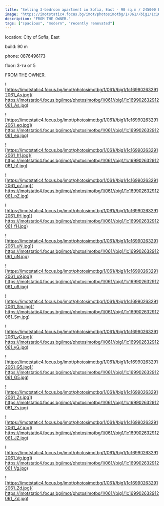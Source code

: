 ```yaml
---
title: "Selling 3-bedroom apartment in Sofia, East - 90 sq.m / 245000 EUR "
image: "https://imotstatic4.focus.bg/imot/photosimotbg/1/061//big1/1c169902632912061_ee.jpg"
description: "FROM THE OWNER."
tags: ["spacious", "modern", "recently renovated"]
---
```


location: City of Sofia, East

build: 90 m

phone: 0876496173

floor: 3-ти от 5

FROM THE OWNER.


![https://imotstatic4.focus.bg/imot/photosimotbg/1/061//big1/1c169902632912061_As.jpg]( https://imotstatic4.focus.bg/imot/photosimotbg/1/061//big1/1c169902632912061_As.jpg)


![https://imotstatic4.focus.bg/imot/photosimotbg/1/061//big1/1c169902632912061_eq.jpg]( https://imotstatic4.focus.bg/imot/photosimotbg/1/061//big1/1c169902632912061_eq.jpg)


![https://imotstatic4.focus.bg/imot/photosimotbg/1/061//big1/1c169902632912061_h1.jpg]( https://imotstatic4.focus.bg/imot/photosimotbg/1/061//big1/1c169902632912061_h1.jpg)


![https://imotstatic4.focus.bg/imot/photosimotbg/1/061//big1/1c169902632912061_pZ.jpg]( https://imotstatic4.focus.bg/imot/photosimotbg/1/061//big1/1c169902632912061_pZ.jpg)


![https://imotstatic4.focus.bg/imot/photosimotbg/1/061//big1/1c169902632912061_fH.jpg]( https://imotstatic4.focus.bg/imot/photosimotbg/1/061//big1/1c169902632912061_fH.jpg)


![https://imotstatic4.focus.bg/imot/photosimotbg/1/061//big1/1c169902632912061_uN.jpg]( https://imotstatic4.focus.bg/imot/photosimotbg/1/061//big1/1c169902632912061_uN.jpg)


![https://imotstatic4.focus.bg/imot/photosimotbg/1/061//big1/1c169902632912061_u9.jpg]( https://imotstatic4.focus.bg/imot/photosimotbg/1/061//big1/1c169902632912061_u9.jpg)


![https://imotstatic4.focus.bg/imot/photosimotbg/1/061//big1/1c169902632912061_Sm.jpg]( https://imotstatic4.focus.bg/imot/photosimotbg/1/061//big1/1c169902632912061_Sm.jpg)


![https://imotstatic4.focus.bg/imot/photosimotbg/1/061//big1/1c169902632912061_yG.jpg]( https://imotstatic4.focus.bg/imot/photosimotbg/1/061//big1/1c169902632912061_yG.jpg)


![https://imotstatic4.focus.bg/imot/photosimotbg/1/061//big1/1c169902632912061_G5.jpg]( https://imotstatic4.focus.bg/imot/photosimotbg/1/061//big1/1c169902632912061_G5.jpg)


![https://imotstatic4.focus.bg/imot/photosimotbg/1/061//big1/1c169902632912061_Zs.jpg]( https://imotstatic4.focus.bg/imot/photosimotbg/1/061//big1/1c169902632912061_Zs.jpg)


![https://imotstatic4.focus.bg/imot/photosimotbg/1/061//big1/1c169902632912061_JZ.jpg]( https://imotstatic4.focus.bg/imot/photosimotbg/1/061//big1/1c169902632912061_JZ.jpg)


![https://imotstatic4.focus.bg/imot/photosimotbg/1/061//big1/1c169902632912061_Vg.jpg]( https://imotstatic4.focus.bg/imot/photosimotbg/1/061//big1/1c169902632912061_Vg.jpg)


![https://imotstatic4.focus.bg/imot/photosimotbg/1/061//big1/1c169902632912061_Zd.jpg]( https://imotstatic4.focus.bg/imot/photosimotbg/1/061//big1/1c169902632912061_Zd.jpg)


